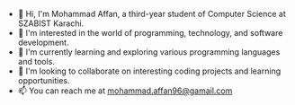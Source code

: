 - 👋 Hi, I'm Mohammad Affan, a third-year student of Computer Science at SZABIST Karachi.
- 👀 I'm interested in the world of programming, technology, and software development.
- 🌱 I'm currently learning and exploring various programming languages and tools.
- 💞️ I'm looking to collaborate on interesting coding projects and learning opportunities.
- 📫 You can reach me at mohammad.affan96@gamail.com

